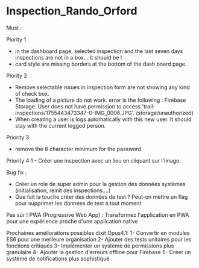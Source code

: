 # Inspection_Rando_Orford

Must :

Piority 1
- in the dashboard page, selected inspection and the last seven days inspections are not in a box... It should be !
- card style are missing borders at the bottom of the dash board page.

Piority 2
- Remove selectable issues in inspection form are not showing any kind of check box.
- The loading of a picture do not work. error is the following : Firebase Storage: User does not have permission to access 'trail-inspections/1755443473347-0-IMG_0006.JPG'. (storage/unauthorized)
- When creating a user is logs automatically with this new user. It should stay with the current logged person.

Priority 3
- remove the 8 character minimum for the password


Priority 4
1 - Créer une inspection avec un lieu en cliquant sur l'image.


Bug fix :
- Créer un role de super admin pour la gestion des données systèmes (initialisation, reinit des inspections....)
- Que fait la touche créer des données de test ? Peut-on mettre un flag pour supprimer les données de test a tout moment


Pas sûr !
PWA (Progressive Web App) : Transformez l'application en PWA pour une expérience proche d'une application native




 Prochaines améliorations possibles dixit Opus4.1:
1- Convertir en modules ES6 pour une meilleure organisation
2- Ajouter des tests unitaires pour les fonctions critiques
3- Implémenter un système de permissions plus granulaire
4- Ajouter la gestion d'erreurs offline pour Firebase
5- Créer un système de notifications plus sophistiqué